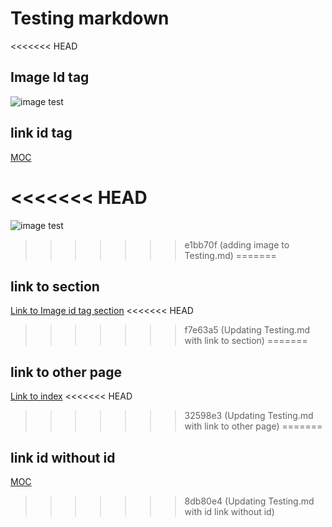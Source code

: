 # Testing markdown

<<<<<<< HEAD
## Image Id tag

![image test][image1]

[image1]: images/cat.ico

## link id tag

[MOC][MOCLink]

[MOCLink]: https://massopen.cloud/
<<<<<<< HEAD
=======
![image test][image1]

[image1]: images/cat.ico
>>>>>>> e1bb70f (adding image to Testing.md)
=======

## link to section

[Link to Image id tag section](#image-id-tag)
<<<<<<< HEAD
>>>>>>> f7e63a5 (Updating Testing.md with link to section)
=======

## link to other page

[Link to index](index.md "if converted to html will need to change this to .html")
<<<<<<< HEAD
>>>>>>> 32598e3 (Updating Testing.md with link to other page)
=======

## link id without id

[MOC][]

[MOC]: https://massopen.cloud/
>>>>>>> 8db80e4 (Updating Testing.md with id link without id)
